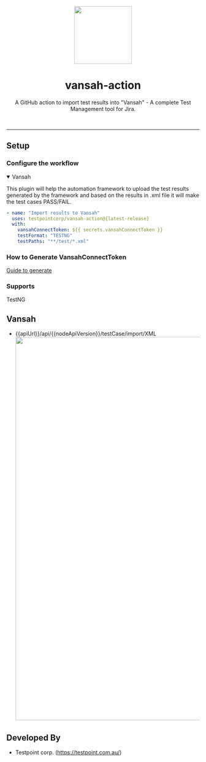 <div align="center">
  <img src="https://vansah.com/wp-content/uploads/2022/06/512x512.png" style="width:150px"/>
</div>
<h1 align="center">
  vansah-action
</h1>

<p align="center">
    A GitHub action to import test results into "Vansah" - A complete Test Management tool for Jira.
</p>
<br />

-------

## Setup

### Configure the workflow

<details open>
<summary>Vansah</summary>
  <p>This plugin will help the automation framework to upload the test results generated by the framework and based on the results in .xml file it will make the test cases PASS/FAIL.
    </p>
<p>

```yml
- name: "Import results to Vansah"
  uses: testpointcorp/vansah-action@{latest-release}
  with:
    vansahConnectToken: ${{ secrets.vansahConnectToken }}
    testFormat: "TESTNG"
    testPaths: "**/test/*.xml"
```

</p>
</details>


### How to Generate VansahConnectToken
    
    
<a href="https://vansahapp.atlassian.net/wiki/spaces/VANSAH/pages/33872/Generate+a+Vansah+API+Token+From+Jira" >Guide to generate</a>

### Supports
TestNG
  
## Vansah

- {{apiUrl}}/api/{{nodeApiVersion}}/testCase/import/XML
  <img src="https://user-images.githubusercontent.com/95007067/218648174-5db3ff59-8a5f-4c2d-b083-997541acf593.png" style="width:1000px"/>


## Developed By

* Testpoint corp. (https://testpoint.com.au/)



